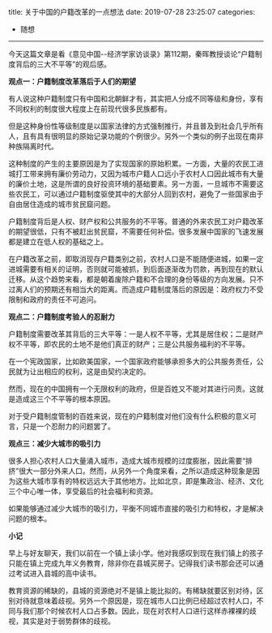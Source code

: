 title: 关于中国的户籍改革的一点想法
date: 2019-07-28 23:25:07
categories:
- 随想

---

今天这篇文章是看《意见中国--经济学家访谈录》第112期，秦晖教授谈论“户籍制度背后的三大不平等”的观后感。

<!-- more -->

**观点一：户籍制度改革落后于人们的期望**

有人说这种户籍制度只有中国和北朝鲜才有，其实把人分成不同等级和身份，享有不同权利的制度很大程度上在前现代很多民族都有。

但是这种身份性等级制度是以国家法律的方式强制推行，并且普及到社会几乎所有人，且有具有很明显的原始记录功能的个例很少。另外一个类似的例子出现在南非种族隔离时代。

这种制度的产生的主要原因是为了实现国家的原始积累。一方面，大量的农民工进城打工带来拥有廉价劳动力，又因为城市户籍人口远小于农村人口因此城市有大量的廉价土地，这是所谓的良好投资环境的基础要素。另一方面，一旦城市不需要这些农民工，可以通过户籍制度驱使其中的大部分人回到农村，避免了一些国家由于自由居住造成的城市贫民窟问题。

户籍制度背后是人权、财产权和公共服务的不平等。普通的外来农民工对户籍改革的期望很低，只有不被赶出贫民窟，不需要任何补偿。很多发展中国家的飞速发展都是建立在低人权的基础之上。

在户籍改革之前，即取消现存户籍类别之前，农村人口是不能随便进城，如果一定进城需要有相关的证明，否则就可能被抓，到后面逐渐改为罚款，再到现在的默认迁移。从这个趋势来看，都是朝着废除户籍和不合理的身份等级的方向发展。只不过离人们的预期还有相当大的距离。而造成户籍制度落后的原因是：政府权力不受限制和政府的责任不可追问。

**观点二：户籍制度考验人的忍耐力**

户籍制度需要改革其背后的三大平等：一是人权不平等，尤其是居住权；二是财产权不平等，即农民的土地不是他们真正的财产；三是公共服务福利的不平等。

在一个宪政国家，比如欧美国家，一个国家政府能够承担多大的公共服务责任，公民就为让出相应的权利，这是由契约决定的。

然而，现在的中国拥有一个无限权利的政府，但是百姓又不能对其进行问责。这就是造成这三个不平等的根本原因。

对于受户籍制度管制的百姓来说，现在的户籍制度对他们没有什么积极的意义可言，只是一个忍耐力的问题罢了。

**观点三：减少大城市的吸引力**

很多人担心农村人口大量涌入城市，造成大城市规模的过度膨胀，因此需要“排挤”很大一部分外来人口。然而，从另外一个角度来看，之所以造成这种现象是因为这些大城市享有的特权远远大于其他地方。比如北京，即是集政治、经济、文化三个中心唯一体，享受最后的社会福利和资源。

如果能够通过减少大城市的吸引力，平衡不同城市直接的吸引力和特权，才是解决问题的根本。

**小记**

早上与好友聊天，我们以前在一个镇上读小学。他对我感叹到现在我们镇上的孩子只能在镇上完成九年义务教育，除非你在县城买房子。记得我们读书那会还可以通过考试进入县城的高中读书。

教育资源的稀缺的，县城的资源绝对不是镇上能比拟的。有稀缺就要区别对待，区别对待就意味着歧视。另外一个原因是，现在城市人口比例已经超过农村人口，不同与我们那个时候农村人口占多数。因此，现在对农村人口进行这样赤裸裸的歧视，其实是对于弱势群体的歧视。

